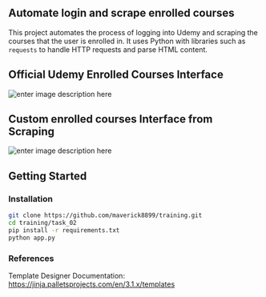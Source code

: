 ## Automate login and scrape enrolled courses 

This project automates the process of logging into Udemy and scraping the courses that the user is enrolled in. It uses Python with libraries such as `requests` to handle HTTP requests and parse HTML content.

## Official Udemy Enrolled Courses Interface
![enter image description here](https://res.cloudinary.com/dgiozc0lj/image/upload/v1728720201/eadarqnt94tu9icpl2xg.jpg)

## Custom enrolled courses Interface from Scraping

![enter image description here](https://res.cloudinary.com/dgiozc0lj/image/upload/v1728720201/y4kq2ubyamdryym4bgf7.jpg)
## Getting Started

### Installation 
   ```bash
   git clone https://github.com/maverick8899/training.git
   cd training/task_02
   pip install -r requirements.txt
   python app.py 
   ```

###  References
Template Designer Documentation: https://jinja.palletsprojects.com/en/3.1.x/templates